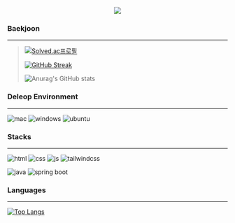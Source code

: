  
<p align='center'>
    <img src="https://capsule-render.vercel.app/api?type=waving&height=290&color=gradient&text=Hello!%20&reversal=false&fontAlign=50&fontAlignY=40&animation=twinkling&strokeWidth=0&fontColor=06142e&desc=I'm%20DG"/>
</p>

<!--
**YunDongGeun/YunDongGeun** is a ✨ _special_ ✨ repository because its `README.md` (this file) appears on your GitHub profile.

Here are some ideas to get you started:

- 🔭 I’m currently working on ...
- 🌱 I’m currently learning ...
- 👯 I’m looking to collaborate on ...
- 🤔 I’m looking for help with ...
- 💬 Ask me about ...
- 📫 How to reach me: ...
- 😄 Pronouns: ...
- ⚡ Fun fact: ...
-->

### **Baekjoon**
---
>[![Solved.ac프로필](http://mazassumnida.wtf/api/v2/generate_badge?boj=ehd666)](https://solved.ac/ehd666)
>
>[![GitHub Streak](https://streak-stats.demolab.com/?user=YunDongGeun&theme=dark)](https://git.io/streak-stats)
>
>![Anurag's GitHub stats](https://github-readme-stats.vercel.app/api?username=YunDongGeun&hide=contribs,prs&show_icons=true&theme=테마)

### **Deleop Environment**
---
![mac](https://img.shields.io/badge/mac%20os-000000?style=for-the-badge&logo=apple&logoColor=white)
![windows](https://img.shields.io/badge/Windows-0078D6?style=for-the-badge&logo=windows&logoColor=white)
![ubuntu](https://img.shields.io/badge/Ubuntu-E95420?style=for-the-badge&logo=ubuntu&logoColor=white)

### **Stacks**
---
![html](https://img.shields.io/badge/HTML5-E34F26?style=for-the-badge&logo=HTML5&logoColor=white)
![css](https://img.shields.io/badge/CSS3-1572B6?style=for-the-badge&logo=CSS3&logoColor=white)
![js](https://img.shields.io/badge/JavaScript-F7DF1E?style=for-the-badge&logo=JavaScript&logoColor=white)
![tailwindcss](https://img.shields.io/badge/Tailwind_CSS-38B2AC?style=for-the-badge&logo=tailwind-css&logoColor=white)

![java](https://img.shields.io/badge/Java-ED8B00?style=for-the-badge&logo=openjdk&logoColor=white)
![spring boot](https://img.shields.io/badge/springboot-6DB33F?style=for-the-badge&logo=springboot&logoColor=white)

### **Languages**
---
[![Top Langs](https://github-readme-stats.vercel.app/api/top-langs/?username=YunDongGeun)](https://github.com/anuraghazra/github-readme-stats)
